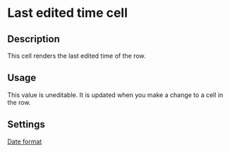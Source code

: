 # Last edited time cell

## Description

This cell renders the last edited time of the row.

## Usage

This value is uneditable. It is updated when you make a change to a cell in the row.

## Settings

[Date format](https://trey-wallis.github.io/obsidian-notion-like-tables/#/column-settings?id=date-format)
